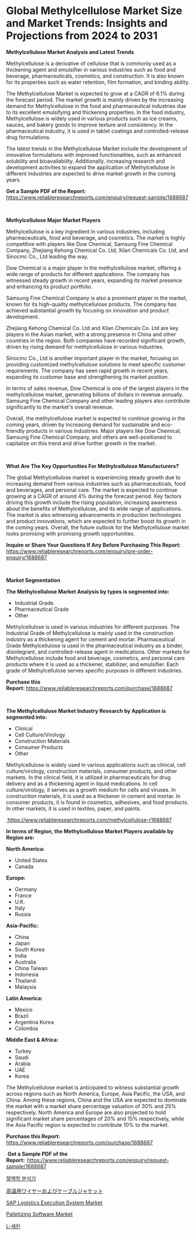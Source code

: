 <p><h1>Global Methylcellulose Market Size and Market Trends: Insights and Projections from 2024 to 2031</h1></p><p><strong>Methylcellulose Market Analysis and Latest Trends</strong></p>
<p><p>Methylcellulose is a derivative of cellulose that is commonly used as a thickening agent and emulsifier in various industries such as food and beverage, pharmaceuticals, cosmetics, and construction. It is also known for its properties such as water retention, film formation, and binding ability.</p><p>The Methylcellulose Market is expected to grow at a CAGR of 6.1% during the forecast period. The market growth is mainly driven by the increasing demand for Methylcellulose in the food and pharmaceutical industries due to its excellent emulsifying and thickening properties. In the food industry, Methylcellulose is widely used in various products such as ice creams, sauces, and bakery goods to improve texture and consistency. In the pharmaceutical industry, it is used in tablet coatings and controlled-release drug formulations.</p><p>The latest trends in the Methylcellulose Market include the development of innovative formulations with improved functionalities, such as enhanced solubility and bioavailability. Additionally, increasing research and development activities to expand the application of Methylcellulose in different industries are expected to drive market growth in the coming years.</p></p>
<p><strong>Get a Sample PDF of the Report:&nbsp;</strong> <a href="https://www.reliableresearchreports.com/enquiry/request-sample/1688687">https://www.reliableresearchreports.com/enquiry/request-sample/1688687</a></p>
<p>&nbsp;</p>
<p><strong>Methylcellulose Major Market Players</strong></p>
<p><p>Methylcellulose is a key ingredient in various industries, including pharmaceuticals, food and beverage, and cosmetics. The market is highly competitive with players like Dow Chemical, Samsung Fine Chemical Company, Zhejiang Kehong Chemical Co. Ltd, Xilan Chemicals Co. Ltd, and Sinocmc Co., Ltd leading the way.</p><p>Dow Chemical is a major player in the methylcellulose market, offering a wide range of products for different applications. The company has witnessed steady growth in recent years, expanding its market presence and enhancing its product portfolio.</p><p>Samsung Fine Chemical Company is also a prominent player in the market, known for its high-quality methylcellulose products. The company has achieved substantial growth by focusing on innovation and product development.</p><p>Zhejiang Kehong Chemical Co. Ltd and Xilan Chemicals Co. Ltd are key players in the Asian market, with a strong presence in China and other countries in the region. Both companies have recorded significant growth, driven by rising demand for methylcellulose in various industries.</p><p>Sinocmc Co., Ltd is another important player in the market, focusing on providing customized methylcellulose solutions to meet specific customer requirements. The company has seen rapid growth in recent years, expanding its customer base and strengthening its market position.</p><p>In terms of sales revenue, Dow Chemical is one of the largest players in the methylcellulose market, generating billions of dollars in revenue annually. Samsung Fine Chemical Company and other leading players also contribute significantly to the market's overall revenue.</p><p>Overall, the methylcellulose market is expected to continue growing in the coming years, driven by increasing demand for sustainable and eco-friendly products in various industries. Major players like Dow Chemical, Samsung Fine Chemical Company, and others are well-positioned to capitalize on this trend and drive further growth in the market.</p></p>
<p>&nbsp;</p>
<p><strong>What Are The Key Opportunities For Methylcellulose Manufacturers?</strong></p>
<p><p>The global Methylcellulose market is experiencing steady growth due to increasing demand from various industries such as pharmaceuticals, food and beverages, and personal care. The market is expected to continue growing at a CAGR of around 4% during the forecast period. Key factors driving this growth include the rising population, increasing awareness about the benefits of Methylcellulose, and its wide range of applications. The market is also witnessing advancements in production technologies and product innovations, which are expected to further boost its growth in the coming years. Overall, the future outlook for the Methylcellulose market looks promising with promising growth opportunities.</p></p>
<p><strong>Inquire or Share Your Questions If Any Before Purchasing This Report:</strong> <a href="https://www.reliableresearchreports.com/enquiry/pre-order-enquiry/1688687">https://www.reliableresearchreports.com/enquiry/pre-order-enquiry/1688687</a></p>
<p>&nbsp;</p>
<p><strong>Market Segmentation</strong></p>
<p><strong>The Methylcellulose Market Analysis by types is segmented into:</strong></p>
<p><ul><li>Industrial Grade</li><li>Pharmaceutical Grade</li><li>Other</li></ul></p>
<p><p>Methylcellulose is used in various industries for different purposes. The Industrial Grade of Methylcellulose is mainly used in the construction industry as a thickening agent for cement and mortar. Pharmaceutical Grade Methylcellulose is used in the pharmaceutical industry as a binder, disintegrant, and controlled-release agent in medications. Other markets for Methylcellulose include food and beverage, cosmetics, and personal care products where it is used as a thickener, stabilizer, and emulsifier. Each grade of Methylcellulose serves specific purposes in different industries.</p></p>
<p><strong>Purchase this Report:&nbsp;</strong><a href="https://www.reliableresearchreports.com/purchase/1688687">https://www.reliableresearchreports.com/purchase/1688687</a></p>
<p>&nbsp;</p>
<p><strong>The Methylcellulose Market Industry Research by Application is segmented into:</strong></p>
<p><ul><li>Clinical</li><li>Cell Culture/Virology</li><li>Construction Materials</li><li>Consumer Products</li><li>Other</li></ul></p>
<p><p>Methylcellulose is widely used in various applications such as clinical, cell culture/virology, construction materials, consumer products, and other markets. In the clinical field, it is utilized in pharmaceuticals for drug delivery and as a thickening agent in liquid medications. In cell culture/virology, it serves as a growth medium for cells and viruses. In construction materials, it is used as a thickener in cement and mortar. In consumer products, it is found in cosmetics, adhesives, and food products. In other markets, it is used in textiles, paper, and paints.</p></p>
<p><a href="https://www.reliableresearchreports.com/methylcellulose-r1688687">&nbsp;https://www.reliableresearchreports.com/methylcellulose-r1688687</a></p>
<p><strong>In terms of Region, the Methylcellulose Market Players available by Region are:</strong></p>
<p>
    <p> <strong> North America: </strong>
        <ul>
            <li>United States</li>
            <li>Canada</li>
        </ul>
        </p> 
    <p> <strong> Europe: </strong>
        <ul>
            <li>Germany</li>
            <li>France</li>
            <li>U.K.</li>
            <li>Italy</li>
            <li>Russia</li>
        </ul>
        </p> 
    <p> <strong> Asia-Pacific: </strong>
        <ul>
            <li>China</li>
            <li>Japan</li>
            <li>South Korea</li>
            <li>India</li>
            <li>Australia</li>
            <li>China Taiwan</li>
            <li>Indonesia</li>
            <li>Thailand</li>
            <li>Malaysia</li>
        </ul>
        </p> 
    <p> <strong> Latin America: </strong>
        <ul>
            <li>Mexico</li>
            <li>Brazil</li>
            <li>Argentina Korea</li>
            <li>Colombia</li>
        </ul>
        </p> 
    <p> <strong> Middle East & Africa: </strong>
        <ul>
            <li>Turkey</li>
            <li>Saudi</li>
            <li>Arabia</li>
            <li>UAE</li>
            <li>Korea</li>
        </ul>
    </p>
    </p>
<p><p>The Methylcellulose market is anticipated to witness substantial growth across regions such as North America, Europe, Asia Pacific, the USA, and China. Among these regions, China and the USA are expected to dominate the market with a market share percentage valuation of 30% and 25% respectively. North America and Europe are also projected to hold significant market share percentages of 20% and 15% respectively, while the Asia Pacific region is expected to contribute 10% to the market.</p></p>
<p><strong>Purchase this Report: </strong><a href="https://www.reliableresearchreports.com/purchase/1688687">https://www.reliableresearchreports.com/purchase/1688687</a></p>
<p>&nbsp;<strong>Get a Sample PDF of the Report:&nbsp;&nbsp;</strong><a href="https://www.reliableresearchreports.com/enquiry/request-sample/1688687">https://www.reliableresearchreports.com/enquiry/request-sample/1688687</a></p>
<p><strong></strong></p>
<p><p><a href="https://github.com/emakpiahsopiah/Market-Research-Report-List-1/blob/main/1933892129921.md">혈액학 분석기</a></p><p><a href="https://github.com/LizaHeller2023/Market-Research-Report-List-1/blob/main/5333506111978.md">高温用ワイヤーおよびケーブルジャケット</a></p><p><a href="https://github.com/maudAbbott7/Market-Research-Report-List-2/blob/main/sap-logistics-execution-system-market.md">SAP Logistics Execution System Market</a></p><p><a href="https://github.com/mancsybtousav/Market-Research-Report-List-3/blob/main/palletizing-software-market.md">Palletizing Software Market</a></p><p><a href="https://github.com/nuekbpymrrz5/Market-Research-Report-List-2/blob/main/6199304129922.md">L-세린</a></p></p>